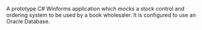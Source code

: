 A prototype C# Winforms application which mocks a stock control and ordering system to be used by a book wholesaler. It is configured to use an Oracle Database.

